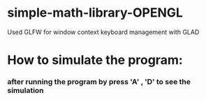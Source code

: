 # simple-math-library-OPENGL
Used GLFW for window context keyboard management with GLAD
# How to simulate the program:
### after running the program by press 'A' , 'D' to see the simulation
